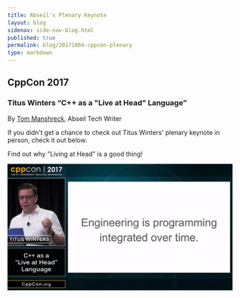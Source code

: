 ```yaml
---
title: Abseil's Plenary Keynote
layout: blog
sidenav: side-nav-blog.html
published: true
permalink: blog/20171004-cppcon-plenary
type: markdown
---
```


## CppCon 2017
### Titus Winters “C++ as a "Live at Head" Language”

By [Tom Manshreck](mailto:shreck@google.com), Abseil Tech Writer

If you didn't get a chance to check out Titus Winters' plenary
keynote in person, check it out below.

Find out why "Living at Head" is a good thing!

<a href="https://www.youtube.com/watch?v=tISy7EJQPzI&t=1032s" target="_blank">
<img src="/img/cppcon-plenary.jpg" />
</a>

